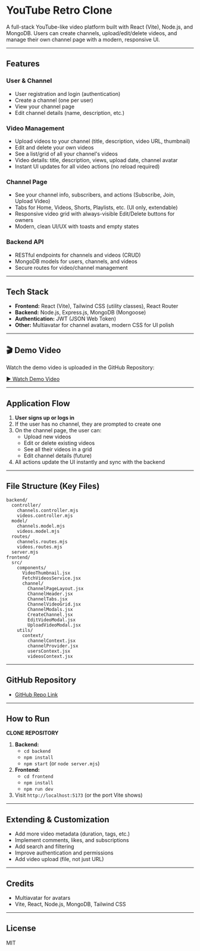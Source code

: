 # YouTube Retro Clone

A full-stack YouTube-like video platform built with React (Vite), Node.js, and MongoDB. Users can create channels, upload/edit/delete videos, and manage their own channel page with a modern, responsive UI.

---

## Features

### User & Channel
- User registration and login (authentication)
- Create a channel (one per user)
- View your channel page
- Edit channel details (name, description, etc.)

### Video Management
- Upload videos to your channel (title, description, video URL, thumbnail)
- Edit and delete your own videos
- See a list/grid of all your channel's videos
- Video details: title, description, views, upload date, channel avatar
- Instant UI updates for all video actions (no reload required)

### Channel Page
- See your channel info, subscribers, and actions (Subscribe, Join, Upload Video)
- Tabs for Home, Videos, Shorts, Playlists, etc. (UI only, extendable)
- Responsive video grid with always-visible Edit/Delete buttons for owners
- Modern, clean UI/UX with toasts and empty states

### Backend API
- RESTful endpoints for channels and videos (CRUD)
- MongoDB models for users, channels, and videos
- Secure routes for video/channel management

---

## Tech Stack

- **Frontend:** React (Vite), Tailwind CSS (utility classes), React Router
- **Backend:** Node.js, Express.js, MongoDB (Mongoose)
- **Authentication:** JWT (JSON Web Token)
- **Other:** Multiavatar for channel avatars, modern CSS for UI polish

---


## 🎬 Demo Video

Watch the demo video is uploaded in the GitHub Repository:

[▶️ Watch Demo Video](https://github.com/hrishabh1008/yt2/blob/main/YouTube%20Retro%20(compressed%20minimum%20)%20-%20Google%20Chrome%202025-05-15%2020-38-47%20(1).mp4?raw=true)

---

## Application Flow

1. **User signs up or logs in**
2. If the user has no channel, they are prompted to create one
3. On the channel page, the user can:
   - Upload new videos
   - Edit or delete existing videos
   - See all their videos in a grid
   - Edit channel details (future)
4. All actions update the UI instantly and sync with the backend

---

## File Structure (Key Files)

```
backend/
  controller/
    channels.controller.mjs
    videos.controller.mjs
  model/
    channels.model.mjs
    videos.model.mjs
  routes/
    channels.routes.mjs
    videos.routes.mjs
  server.mjs
frontend/
  src/
    components/
      VideoThumbnail.jsx
      FetchVideosService.jsx
      channel/
        ChannelPageLayout.jsx
        ChannelHeader.jsx
        ChannelTabs.jsx
        ChannelVideoGrid.jsx
        ChannelModals.jsx
        CreateChannel.jsx
        EditVideoModal.jsx
        UploadVideoModal.jsx
    utils/
      context/
        channelContext.jsx
        channelProvider.jsx
        usersContext.jsx
        videosContext.jsx
```

---

## GitHub Repository

- [GitHub Repo Link](https://github.com/hrishabh1008/yt2.git)


---

## How to Run

**CLONE REPOSITORY**

1. **Backend:**
   - `cd backend`
   - `npm install`
   - `npm start` (or `node server.mjs`)
2. **Frontend:**
   - `cd frontend`
   - `npm install`
   - `npm run dev`
3. Visit `http://localhost:5173` (or the port Vite shows)

---

## Extending & Customization
- Add more video metadata (duration, tags, etc.)
- Implement comments, likes, and subscriptions
- Add search and filtering
- Improve authentication and permissions
- Add video upload (file, not just URL)

---

## Credits
- Multiavatar for avatars
- Vite, React, Node.js, MongoDB, Tailwind CSS

---

## License
MIT
